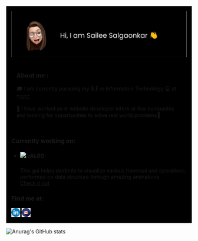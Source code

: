 
<div id="profile" style="background:#000000;padding:1em;">
  <img src="assests/aboutme.svg">
  <div class="about-me" style="background:#000000;padding:1em;">
    <h3>About me : </h3>
    <p>🎓 I am currently pursuing my B.E in Information Technology 💻 at TSEC.</p>
    <p>💼 I have worked as 🌐 website developer intern at few companies and looking for opportunities to solve real world problems🌟</p>
    
  </div>
  <div>
  <h3>Currently working on: </h3>
    
  <ul>
    <li><h5><img src="https://github.com/sailee14032000/vALGO/blob/main/logos/png/mimg4.png" width="18px"> vALGO</h5>
      <span>This gui helps students to visualize various traversal and operations performed on data structure through amazing animations.<br>
        <a href="https://github.com/sailee14032000/vALGO">Check it out</a></span>
    </li>
  </ul>
  </div>
  <div class="social-links">
    <h3>Find me at:</h3>
    <a href="https://www.linkedin.com/in/sailee-salgaonkar-1403/"><img src="assests/linkedin.png"></a>
    <a href="mailto:sailees14032000@gmail.com"><img src="assests/gmail.png"></a>
  </div>
  
</div>
  
<!--
**sailee14032000/sailee14032000** is a ✨ _special_ ✨ repository because its `README.md` (this file) appears on your GitHub profile.

Here are some ideas to get you started:

- 🔭 I’m currently working on ...
- 🌱 I’m currently learning ...
- 👯 I’m looking to collaborate on ...
- 🤔 I’m looking for help with ...
- 💬 Ask me about ...
- 📫 How to reach me: ...
- 😄 Pronouns: ...
- ⚡ Fun fact: ...
-->
![Anurag's GitHub stats](https://github-readme-stats.vercel.app/api?username=sailee14032000&count_private=true&theme=aura)

